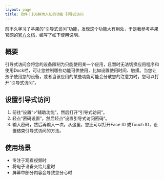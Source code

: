 ```yaml
---
layout: page
title: 软件｜iOS鲜为人知的功能 引导式访问
---
```

前不久学习了苹果的“引导式访问”功能，发现这个功能大有用处，于是我参考苹果官网的[官方文档](https://support.apple.com/zh-cn/HT202612)，编写了如下使用说明。
## 概要
引导式访问会将您的设备限制为只能使用某一个应用，且暂时无法切换应用程序和使用Dock栏，可让您控制哪些功能可供使用，比如设置使用时间、触摸。当您让孩子使用您的设备，或者当该应用的某些功能可能会分散您的注意力时，您可以打开“引导式访问”。

## 设置引导式访问
1. 前往“设置”>“辅助功能”，然后打开“引导式访问”。
2. 轻点“密码设置”，然后轻点“设置引导式访问密码”。
3. 输入密码，然后再输入一次。从这里，您还可以打开Face ID 或Touch ID，设置结束引导式访问的方法。

## 使用场景
* 专注于观看视频时
* 将电子设备交给儿童时
* 屏幕中部分内容会导致您分心时
